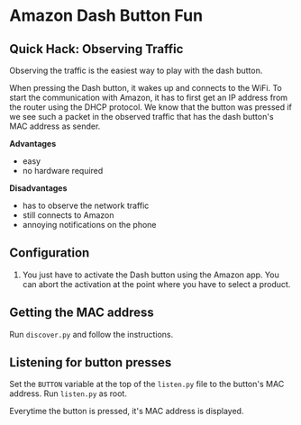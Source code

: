 # Amazon Dash Button Fun

## Quick Hack: Observing Traffic

Observing the traffic is the easiest way to play with the dash button. 

When pressing the Dash button, it wakes up and connects to the WiFi. To start the communication with Amazon, it has to first get an IP address from the router using the DHCP protocol. We know that the button was pressed if we see such a packet in the observed traffic that has the dash button's MAC address as sender.

**Advantages**

+ easy
+ no hardware required

**Disadvantages**

+ has to observe the network traffic
+ still connects to Amazon
+ annoying notifications on the phone

## Configuration

1. You just have to activate the Dash button using the Amazon app. You can abort the activation at the point where you have to select a product.

## Getting the MAC address

Run `discover.py` and follow the instructions.

## Listening for button presses

Set the `BUTTON` variable at the top of the `listen.py` file to the button's MAC address. Run `listen.py` as root. 

Everytime the button is pressed, it's MAC address is displayed.
